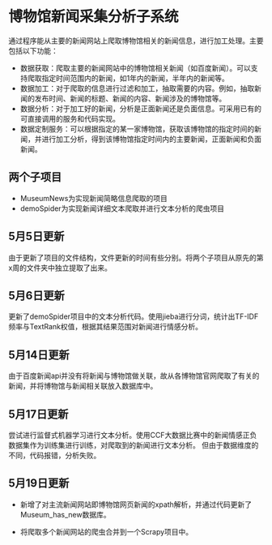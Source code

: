 # 博物馆新闻采集分析子系统

通过程序能从主要的新闻网站上爬取博物馆相关的新闻信息，进行加工处理。主要包括以下功能：

- 数据获取：爬取主要的新闻网站中的博物馆相关新闻（如百度新闻）。可以支持爬取指定时间范围内的新闻，如1年内的新闻，半年内的新闻等。
- 数据加工：对于爬取的信息进行过滤和加工，抽取需要的内容。例如，抽取新闻的发布时间、新闻的标题、新闻的内容、新闻涉及的博物馆等。
- 数据分析：对于加工好的新闻，分析是正面新闻还是负面信息。可采用已有的可直接调用的服务和代码实现。
- 数据定制服务：可以根据指定的某一家博物馆，获取该博物馆的指定时间的新闻，并进行加工分析，得到该博物馆指定时间内的主要新闻，正面新闻和负面新闻。



## 两个子项目

- MuseumNews为实现新闻简略信息爬取的项目
- demoSpider为实现新闻详细文本爬取并进行文本分析的爬虫项目

## 5月5日更新

由于更新了项目的文件结构，文件更新的时间有些分别。将两个子项目从原先的第x周的文件夹中独立提取了出来。

## 5月6日更新

更新了demoSpider项目中的文本分析代码。使用jieba进行分词，统计出TF-IDF频率与TextRank权值，根据其结果范围对新闻进行情感分析。

## 5月14日更新

由于百度新闻api并没有将新闻与博物馆做关联，故从各博物馆官网爬取了有关的新闻，并将博物馆与新闻相关联放入数据库中。

## 5月17日更新

尝试进行监督式机器学习进行文本分析。使用CCF大数据比赛中的新闻情感正负数据集作为训练集进行训练，对爬取到的新闻进行文本分析。
但由于数据维度的不同，代码报错，分析失败。

## 5月19日更新

- 新增了对主流新闻网站即博物馆网页新闻的xpath解析，并通过代码更新了Museum_has_new数据库。

- 将爬取多个新闻网站的爬虫合并到一个Scrapy项目中。
